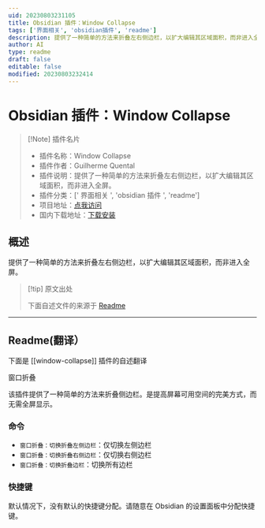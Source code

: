 ```yaml
---
uid: 20230803231105
title: Obsidian 插件：Window Collapse
tags: ['界面相关', 'obsidian插件', 'readme']
description: 提供了一种简单的方法来折叠左右侧边栏，以扩大编辑其区域面积，而非进入全屏。
author: AI
type: readme
draft: false
editable: false
modified: 20230803232414
---
```


# Obsidian 插件：Window Collapse

> [!Note] 插件名片
> - 插件名称：Window Collapse
> - 插件作者：Guilherme Quental
> - 插件说明：提供了一种简单的方法来折叠左右侧边栏，以扩大编辑其区域面积，而非进入全屏。
> - 插件分类：[' 界面相关 ', 'obsidian 插件 ', 'readme']
> - 项目地址：[点我访问](https://github.com/gquental/obsidian-window-collapse)
> - 国内下载地址：[下载安装](https://pkmer.cn/products/plugin/pluginMarket/?window-collapse)

## 概述

提供了一种简单的方法来折叠左右侧边栏，以扩大编辑其区域面积，而非进入全屏。

> [!tip] 原文出处
>
>下面自述文件的来源于 [Readme](https://ghproxy.net/https://raw.githubusercontent.com/gquental/obsidian-window-collapse/master/README.md)
>

---

## Readme(翻译）

下面是 [[window-collapse]] 插件的自述翻译

窗口折叠

该插件提供了一种简单的方法来折叠侧边栏。是提高屏幕可用空间的完美方式，而无需全屏显示。

### 命令

* `窗口折叠：切换折叠左侧边栏`：仅切换左侧边栏
* `窗口折叠：切换折叠右侧边栏`：仅切换右侧边栏
* `窗口折叠：切换折叠边栏`：切换所有边栏

### 快捷键

默认情况下，没有默认的快捷键分配。请随意在 Obsidian 的设置面板中分配快捷键。
